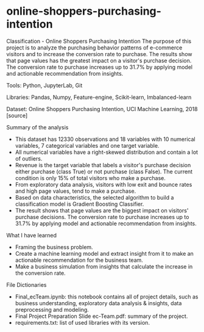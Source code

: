 # online-shoppers-purchasing-intention

Classification - Online Shoppers Purchasing Intention
The purpose of this project is to analyze the purchasing behavior patterns of e-commerce visitors and to increase the conversion rate to purchase. The results show that page values has the greatest impact on a visitor's purchase decision. The conversion rate to purchase increases up to 31.7% by applying model and actionable recommendation from insights.

Tools: Python, JupyterLab, Git

Libraries: Pandas, Numpy, Feature-engine, Scikit-learn, Imbalanced-learn

Dataset: Online Shoppers Purchasing Intention, UCI Machine Learning, 2018 [source]

Summary of the analysis

- This dataset has 12330 observations and 18 variables with 10 numerical variables, 7 categorical variables and one target variable.
- All numerical variables have a right-skewed distribution and contain a lot of outliers.
- Revenue is the target variable that labels a visitor's purchase decision either purchase (class True) or not purchase (class False). The current condition is only 15% of total visitors who make a purchase.
- From exploratory data analysis, visitors with low exit and bounce rates and high page values, tend to make a purchase.
- Based on data characteristics, the selected algorithm to build a classification model is Gradient Boosting Classifier.
- The result shows that page values are the biggest impact on visitors' purchase decisions. The conversion rate to purchase increases up to 31.7% by applying model and  actionable recommendation from insights.

What I have learned

- Framing the business problem.
- Create a machine learning model and extract insight from it to make an actionable recommendation for the business team.
- Make a business simulation from insights that calculate the increase in the conversion rate.

File Dictionaries

- Final_ecTeam.ipynb: this notebook contains all of project details, such as business understanding, exploratory data analysis & insights, data preprocessing and modeling.
- Final Project Preparation Slide ec-Team.pdf: summary of the project.
- requirements.txt: list of used libraries with its version.
